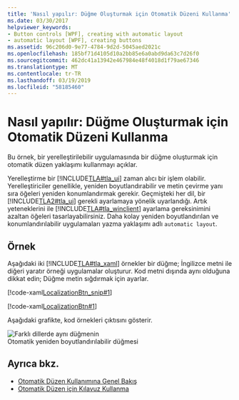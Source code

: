 ```yaml
---
title: 'Nasıl yapılır: Düğme Oluşturmak için Otomatik Düzeni Kullanma'
ms.date: 03/30/2017
helpviewer_keywords:
- Button controls [WPF], creating with automatic layout
- automatic layout [WPF], creating buttons
ms.assetid: 96c206d0-9e77-4784-9d2d-5045aed2021c
ms.openlocfilehash: 185bf71d4105d10a2bb85e6a0abd9da63c7d26f0
ms.sourcegitcommit: 462dc41a13942e467984e48f4018d1f79ae67346
ms.translationtype: MT
ms.contentlocale: tr-TR
ms.lasthandoff: 03/19/2019
ms.locfileid: "58185460"
---
```

# <a name="how-to-use-automatic-layout-to-create-a-button"></a>Nasıl yapılır: Düğme Oluşturmak için Otomatik Düzeni Kullanma
Bu örnek, bir yerelleştirilebilir uygulamasında bir düğme oluşturmak için otomatik düzen yaklaşımı kullanmayı açıklar.  
  
 Yerelleştirme bir [!INCLUDE[TLA#tla_ui](../../../../includes/tlasharptla-ui-md.md)] zaman alıcı bir işlem olabilir. Yerelleştiriciler genellikle, yeniden boyutlandırabilir ve metin çevirme yanı sıra öğeleri yeniden konumlandırmak gerekir. Geçmişteki her dil, bir [!INCLUDE[TLA2#tla_ui](../../../../includes/tla2sharptla-ui-md.md)] gerekli ayarlamaya yönelik uyarlandığı. Artık yeteneklerini ile [!INCLUDE[TLA#tla_winclient](../../../../includes/tlasharptla-winclient-md.md)] ayarlama gereksinimini azaltan öğeleri tasarlayabilirsiniz. Daha kolay yeniden boyutlandırılan ve konumlandırılabilir uygulamaları yazma yaklaşımı adlı `automatic layout`.  
  
## <a name="example"></a>Örnek  

Aşağıdaki iki [!INCLUDE[TLA#tla_xaml](../../../../includes/tlasharptla-xaml-md.md)] örnekler bir düğme; İngilizce metni ile diğeri yaratır örneği uygulamalar oluşturur. Kod metni dışında aynı olduğuna dikkat edin; Düğme metin sığdırmak için ayarlar.

[!code-xaml[LocalizationBtn_snip#1](~/samples/snippets/csharp/VS_Snippets_Wpf/LocalizationBtn_snip/CS/Pane1.xaml#1)]  
  
[!code-xaml[LocalizationBtn#1](~/samples/snippets/csharp/VS_Snippets_Wpf/LocalizationBtn/CS/Pane1.xaml#1)]  
  
 Aşağıdaki grafikte, kod örnekleri çıktısını gösterir.  
  
 ![Farklı dillerde aynı düğmenin](./media/globalizationbutton.png "GlobalizationButton")  
Otomatik yeniden boyutlandırılabilir düğmesi  
  
## <a name="see-also"></a>Ayrıca bkz.

- [Otomatik Düzen Kullanımına Genel Bakış](use-automatic-layout-overview.md)
- [Otomatik Düzen için Kılavuz Kullanma](how-to-use-a-grid-for-automatic-layout.md)
